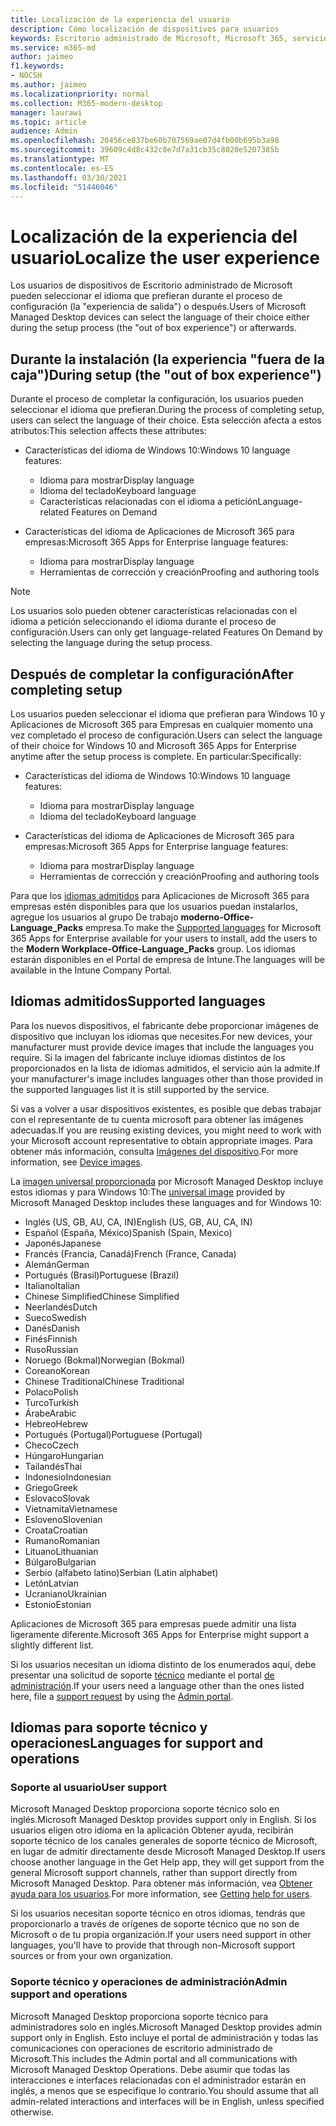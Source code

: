 ```yaml
---
title: Localización de la experiencia del usuario
description: Cómo localización de dispositivos para usuarios
keywords: Escritorio administrado de Microsoft, Microsoft 365, servicio, documentación
ms.service: m365-md
author: jaimeo
f1.keywords:
- NOCSH
ms.author: jaimeo
ms.localizationpriority: normal
ms.collection: M365-modern-desktop
manager: laurawi
ms.topic: article
audience: Admin
ms.openlocfilehash: 20456ce837be60b707569ae07d4fb00b695b3a98
ms.sourcegitcommit: 39609c4d8c432c8e7d7a31cb35c8020e5207385b
ms.translationtype: MT
ms.contentlocale: es-ES
ms.lasthandoff: 03/30/2021
ms.locfileid: "51446046"
---
```

# <a name="localize-the-user-experience"></a><span data-ttu-id="940d7-104">Localización de la experiencia del usuario</span><span class="sxs-lookup"><span data-stu-id="940d7-104">Localize the user experience</span></span>

<span data-ttu-id="940d7-105">Los usuarios de dispositivos de Escritorio administrado de Microsoft pueden seleccionar el idioma que prefieran durante el proceso de configuración (la "experiencia de salida") o después.</span><span class="sxs-lookup"><span data-stu-id="940d7-105">Users of Microsoft Managed Desktop devices can select the language of their choice either during the setup process (the "out of box experience") or afterwards.</span></span>

## <a name="during-setup-the-out-of-box-experience"></a><span data-ttu-id="940d7-106">Durante la instalación (la experiencia "fuera de la caja")</span><span class="sxs-lookup"><span data-stu-id="940d7-106">During setup (the "out of box experience")</span></span>

<span data-ttu-id="940d7-107">Durante el proceso de completar la configuración, los usuarios pueden seleccionar el idioma que prefieran.</span><span class="sxs-lookup"><span data-stu-id="940d7-107">During the process of completing setup, users can select the language of their choice.</span></span> <span data-ttu-id="940d7-108">Esta selección afecta a estos atributos:</span><span class="sxs-lookup"><span data-stu-id="940d7-108">This selection affects these attributes:</span></span>

- <span data-ttu-id="940d7-109">Características del idioma de Windows 10:</span><span class="sxs-lookup"><span data-stu-id="940d7-109">Windows 10 language features:</span></span>
    - <span data-ttu-id="940d7-110">Idioma para mostrar</span><span class="sxs-lookup"><span data-stu-id="940d7-110">Display language</span></span>
    - <span data-ttu-id="940d7-111">Idioma del teclado</span><span class="sxs-lookup"><span data-stu-id="940d7-111">Keyboard language</span></span>
    - <span data-ttu-id="940d7-112">Características relacionadas con el idioma a petición</span><span class="sxs-lookup"><span data-stu-id="940d7-112">Language-related Features on Demand</span></span>

- <span data-ttu-id="940d7-113">Características del idioma de Aplicaciones de Microsoft 365 para empresas:</span><span class="sxs-lookup"><span data-stu-id="940d7-113">Microsoft 365 Apps for Enterprise language features:</span></span>
    - <span data-ttu-id="940d7-114">Idioma para mostrar</span><span class="sxs-lookup"><span data-stu-id="940d7-114">Display language</span></span>
    - <span data-ttu-id="940d7-115">Herramientas de corrección y creación</span><span class="sxs-lookup"><span data-stu-id="940d7-115">Proofing and authoring tools</span></span>

> [!NOTE]
> <span data-ttu-id="940d7-116">Los usuarios solo pueden obtener características relacionadas con el idioma a petición seleccionando el idioma durante el proceso de configuración.</span><span class="sxs-lookup"><span data-stu-id="940d7-116">Users can only get language-related Features On Demand by selecting the language during the setup process.</span></span>

## <a name="after-completing-setup"></a><span data-ttu-id="940d7-117">Después de completar la configuración</span><span class="sxs-lookup"><span data-stu-id="940d7-117">After completing setup</span></span>

<span data-ttu-id="940d7-118">Los usuarios pueden seleccionar el idioma que prefieran para Windows 10 y Aplicaciones de Microsoft 365 para Empresas en cualquier momento una vez completado el proceso de configuración.</span><span class="sxs-lookup"><span data-stu-id="940d7-118">Users can select the language of their choice for Windows 10 and Microsoft 365 Apps for Enterprise anytime after the setup process is complete.</span></span> <span data-ttu-id="940d7-119">En particular:</span><span class="sxs-lookup"><span data-stu-id="940d7-119">Specifically:</span></span>

- <span data-ttu-id="940d7-120">Características del idioma de Windows 10:</span><span class="sxs-lookup"><span data-stu-id="940d7-120">Windows 10 language features:</span></span>
    - <span data-ttu-id="940d7-121">Idioma para mostrar</span><span class="sxs-lookup"><span data-stu-id="940d7-121">Display language</span></span>
    - <span data-ttu-id="940d7-122">Idioma del teclado</span><span class="sxs-lookup"><span data-stu-id="940d7-122">Keyboard language</span></span>

- <span data-ttu-id="940d7-123">Características del idioma de Aplicaciones de Microsoft 365 para empresas:</span><span class="sxs-lookup"><span data-stu-id="940d7-123">Microsoft 365 Apps for Enterprise language features:</span></span>
    - <span data-ttu-id="940d7-124">Idioma para mostrar</span><span class="sxs-lookup"><span data-stu-id="940d7-124">Display language</span></span>
    - <span data-ttu-id="940d7-125">Herramientas de corrección y creación</span><span class="sxs-lookup"><span data-stu-id="940d7-125">Proofing and authoring tools</span></span>

<span data-ttu-id="940d7-126">Para que los [idiomas admitidos](#supported-languages) para Aplicaciones de Microsoft 365 para empresas estén disponibles para que los usuarios puedan instalarlos, agregue los usuarios al grupo De trabajo **moderno-Office-Language_Packs** empresa.</span><span class="sxs-lookup"><span data-stu-id="940d7-126">To make the [Supported languages](#supported-languages) for Microsoft 365 Apps for Enterprise available for your users to install, add the users to the **Modern Workplace-Office-Language_Packs** group.</span></span> <span data-ttu-id="940d7-127">Los idiomas estarán disponibles en el Portal de empresa de Intune.</span><span class="sxs-lookup"><span data-stu-id="940d7-127">The languages will be available in the Intune Company Portal.</span></span>


## <a name="supported-languages"></a><span data-ttu-id="940d7-128">Idiomas admitidos</span><span class="sxs-lookup"><span data-stu-id="940d7-128">Supported languages</span></span>

<span data-ttu-id="940d7-129">Para los nuevos dispositivos, el fabricante debe proporcionar imágenes de dispositivo que incluyan los idiomas que necesites.</span><span class="sxs-lookup"><span data-stu-id="940d7-129">For new devices, your manufacturer must provide device images that include the languages you require.</span></span> <span data-ttu-id="940d7-130">Si la imagen del fabricante incluye idiomas distintos de los proporcionados en la lista de idiomas admitidos, el servicio aún la admite.</span><span class="sxs-lookup"><span data-stu-id="940d7-130">If your manufacturer's image includes languages other than those provided in the supported languages list it is still supported by the service.</span></span>

<span data-ttu-id="940d7-131">Si vas a volver a usar dispositivos existentes, es posible que debas trabajar con el representante de tu cuenta microsoft para obtener las imágenes adecuadas.</span><span class="sxs-lookup"><span data-stu-id="940d7-131">If you are reusing existing devices, you might need to work with your Microsoft account representative to obtain appropriate images.</span></span> <span data-ttu-id="940d7-132">Para obtener más información, consulta [Imágenes del dispositivo](../service-description/device-images.md).</span><span class="sxs-lookup"><span data-stu-id="940d7-132">For more information, see [Device images](../service-description/device-images.md).</span></span>

<span data-ttu-id="940d7-133">La [imagen universal proporcionada](../service-description/device-images.md#universal-image) por Microsoft Managed Desktop incluye estos idiomas y para Windows 10:</span><span class="sxs-lookup"><span data-stu-id="940d7-133">The [universal image](../service-description/device-images.md#universal-image) provided by Microsoft Managed Desktop includes these languages and for Windows 10:</span></span>

- <span data-ttu-id="940d7-134">Inglés (US, GB, AU, CA, IN)</span><span class="sxs-lookup"><span data-stu-id="940d7-134">English (US, GB, AU, CA, IN)</span></span>
- <span data-ttu-id="940d7-135">Español (España, México)</span><span class="sxs-lookup"><span data-stu-id="940d7-135">Spanish (Spain, Mexico)</span></span>
- <span data-ttu-id="940d7-136">Japonés</span><span class="sxs-lookup"><span data-stu-id="940d7-136">Japanese</span></span>
- <span data-ttu-id="940d7-137">Francés (Francia, Canadá)</span><span class="sxs-lookup"><span data-stu-id="940d7-137">French (France, Canada)</span></span>
- <span data-ttu-id="940d7-138">Alemán</span><span class="sxs-lookup"><span data-stu-id="940d7-138">German</span></span>
- <span data-ttu-id="940d7-139">Portugués (Brasil)</span><span class="sxs-lookup"><span data-stu-id="940d7-139">Portuguese (Brazil)</span></span>
- <span data-ttu-id="940d7-140">Italiano</span><span class="sxs-lookup"><span data-stu-id="940d7-140">Italian</span></span>
- <span data-ttu-id="940d7-141">Chinese Simplified</span><span class="sxs-lookup"><span data-stu-id="940d7-141">Chinese Simplified</span></span>
- <span data-ttu-id="940d7-142">Neerlandés</span><span class="sxs-lookup"><span data-stu-id="940d7-142">Dutch</span></span>  
- <span data-ttu-id="940d7-143">Sueco</span><span class="sxs-lookup"><span data-stu-id="940d7-143">Swedish</span></span>
- <span data-ttu-id="940d7-144">Danés</span><span class="sxs-lookup"><span data-stu-id="940d7-144">Danish</span></span>  
- <span data-ttu-id="940d7-145">Finés</span><span class="sxs-lookup"><span data-stu-id="940d7-145">Finnish</span></span> 
- <span data-ttu-id="940d7-146">Ruso</span><span class="sxs-lookup"><span data-stu-id="940d7-146">Russian</span></span> 
- <span data-ttu-id="940d7-147">Noruego (Bokmal)</span><span class="sxs-lookup"><span data-stu-id="940d7-147">Norwegian (Bokmal)</span></span>
- <span data-ttu-id="940d7-148">Coreano</span><span class="sxs-lookup"><span data-stu-id="940d7-148">Korean</span></span>
- <span data-ttu-id="940d7-149">Chinese Traditional</span><span class="sxs-lookup"><span data-stu-id="940d7-149">Chinese Traditional</span></span>
- <span data-ttu-id="940d7-150">Polaco</span><span class="sxs-lookup"><span data-stu-id="940d7-150">Polish</span></span>
- <span data-ttu-id="940d7-151">Turco</span><span class="sxs-lookup"><span data-stu-id="940d7-151">Turkish</span></span>
- <span data-ttu-id="940d7-152">Árabe</span><span class="sxs-lookup"><span data-stu-id="940d7-152">Arabic</span></span>
- <span data-ttu-id="940d7-153">Hebreo</span><span class="sxs-lookup"><span data-stu-id="940d7-153">Hebrew</span></span>
- <span data-ttu-id="940d7-154">Portugués (Portugal)</span><span class="sxs-lookup"><span data-stu-id="940d7-154">Portuguese (Portugal)</span></span>
- <span data-ttu-id="940d7-155">Checo</span><span class="sxs-lookup"><span data-stu-id="940d7-155">Czech</span></span>
- <span data-ttu-id="940d7-156">Húngaro</span><span class="sxs-lookup"><span data-stu-id="940d7-156">Hungarian</span></span>
- <span data-ttu-id="940d7-157">Tailandés</span><span class="sxs-lookup"><span data-stu-id="940d7-157">Thai</span></span>
- <span data-ttu-id="940d7-158">Indonesio</span><span class="sxs-lookup"><span data-stu-id="940d7-158">Indonesian</span></span>
- <span data-ttu-id="940d7-159">Griego</span><span class="sxs-lookup"><span data-stu-id="940d7-159">Greek</span></span>
- <span data-ttu-id="940d7-160">Eslovaco</span><span class="sxs-lookup"><span data-stu-id="940d7-160">Slovak</span></span>
- <span data-ttu-id="940d7-161">Vietnamita</span><span class="sxs-lookup"><span data-stu-id="940d7-161">Vietnamese</span></span>
- <span data-ttu-id="940d7-162">Esloveno</span><span class="sxs-lookup"><span data-stu-id="940d7-162">Slovenian</span></span>
- <span data-ttu-id="940d7-163">Croata</span><span class="sxs-lookup"><span data-stu-id="940d7-163">Croatian</span></span>
- <span data-ttu-id="940d7-164">Rumano</span><span class="sxs-lookup"><span data-stu-id="940d7-164">Romanian</span></span>
- <span data-ttu-id="940d7-165">Lituano</span><span class="sxs-lookup"><span data-stu-id="940d7-165">Lithuanian</span></span>
- <span data-ttu-id="940d7-166">Búlgaro</span><span class="sxs-lookup"><span data-stu-id="940d7-166">Bulgarian</span></span>
- <span data-ttu-id="940d7-167">Serbio (alfabeto latino)</span><span class="sxs-lookup"><span data-stu-id="940d7-167">Serbian (Latin alphabet)</span></span>
- <span data-ttu-id="940d7-168">Letón</span><span class="sxs-lookup"><span data-stu-id="940d7-168">Latvian</span></span>
- <span data-ttu-id="940d7-169">Ucraniano</span><span class="sxs-lookup"><span data-stu-id="940d7-169">Ukrainian</span></span>
- <span data-ttu-id="940d7-170">Estonio</span><span class="sxs-lookup"><span data-stu-id="940d7-170">Estonian</span></span>

<span data-ttu-id="940d7-171">Aplicaciones de Microsoft 365 para empresas puede admitir una lista ligeramente diferente.</span><span class="sxs-lookup"><span data-stu-id="940d7-171">Microsoft 365 Apps for Enterprise might support a slightly different list.</span></span>

<span data-ttu-id="940d7-172">Si los usuarios necesitan un idioma distinto de los enumerados aquí, debe presentar una solicitud de soporte [técnico](../working-with-managed-desktop/admin-support.md) mediante el portal [de administración](access-admin-portal.md).</span><span class="sxs-lookup"><span data-stu-id="940d7-172">If your users need a language other than the ones listed here, file a [support request](../working-with-managed-desktop/admin-support.md) by using the [Admin portal](access-admin-portal.md).</span></span>

## <a name="languages-for-support-and-operations"></a><span data-ttu-id="940d7-173">Idiomas para soporte técnico y operaciones</span><span class="sxs-lookup"><span data-stu-id="940d7-173">Languages for support and operations</span></span>

### <a name="user-support"></a><span data-ttu-id="940d7-174">Soporte al usuario</span><span class="sxs-lookup"><span data-stu-id="940d7-174">User support</span></span>
<span data-ttu-id="940d7-175">Microsoft Managed Desktop proporciona soporte técnico solo en inglés.</span><span class="sxs-lookup"><span data-stu-id="940d7-175">Microsoft Managed Desktop provides support only in English.</span></span> <span data-ttu-id="940d7-176">Si los usuarios eligen otro idioma en la aplicación Obtener ayuda, recibirán soporte técnico de los canales generales de soporte técnico de Microsoft, en lugar de admitir directamente desde Microsoft Managed Desktop.</span><span class="sxs-lookup"><span data-stu-id="940d7-176">If users choose another language in the Get Help app, they will get support from the general Microsoft support channels, rather than support directly from Microsoft Managed Desktop.</span></span> <span data-ttu-id="940d7-177">Para obtener más información, vea [Obtener ayuda para los usuarios](../working-with-managed-desktop/end-user-support.md).</span><span class="sxs-lookup"><span data-stu-id="940d7-177">For more information, see [Getting help for users](../working-with-managed-desktop/end-user-support.md).</span></span>

<span data-ttu-id="940d7-178">Si los usuarios necesitan soporte técnico en otros idiomas, tendrás que proporcionarlo a través de orígenes de soporte técnico que no son de Microsoft o de tu propia organización.</span><span class="sxs-lookup"><span data-stu-id="940d7-178">If your users need support in other languages, you'll have to provide that through non-Microsoft support sources or from your own organization.</span></span>

### <a name="admin-support-and-operations"></a><span data-ttu-id="940d7-179">Soporte técnico y operaciones de administración</span><span class="sxs-lookup"><span data-stu-id="940d7-179">Admin support and operations</span></span>
<span data-ttu-id="940d7-180">Microsoft Managed Desktop proporciona soporte técnico para administradores solo en inglés.</span><span class="sxs-lookup"><span data-stu-id="940d7-180">Microsoft Managed Desktop provides admin support only in English.</span></span> <span data-ttu-id="940d7-181">Esto incluye el portal de administración y todas las comunicaciones con operaciones de escritorio administrado de Microsoft.</span><span class="sxs-lookup"><span data-stu-id="940d7-181">This includes the Admin portal and all communications with Microsoft Managed Desktop Operations.</span></span> <span data-ttu-id="940d7-182">Debe asumir que todas las interacciones e interfaces relacionadas con el administrador estarán en inglés, a menos que se especifique lo contrario.</span><span class="sxs-lookup"><span data-stu-id="940d7-182">You should assume that all admin-related interactions and interfaces will be in English, unless specified otherwise.</span></span>


